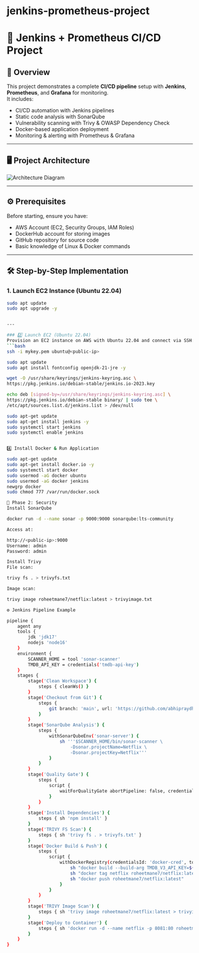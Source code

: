 # jenkins-prometheus-project
# 🚀 Jenkins + Prometheus CI/CD Project

## 📌 Overview
This project demonstrates a complete **CI/CD pipeline** setup with **Jenkins**, **Prometheus**, and **Grafana** for monitoring.  
It includes:
- CI/CD automation with Jenkins pipelines
- Static code analysis with SonarQube
- Vulnerability scanning with Trivy & OWASP Dependency Check
- Docker-based application deployment
- Monitoring & alerting with Prometheus & Grafana

---

## 🖥 Project Architecture
![Architecture Diagram](https://raw.githubusercontent.com/RoheetMane/jenkins-prometheus-project/images/architecture.png)

---

## ⚙️ Prerequisites
Before starting, ensure you have:
- AWS Account (EC2, Security Groups, IAM Roles)
- DockerHub account for storing images
- GitHub repository for source code
- Basic knowledge of Linux & Docker commands

---

## 🛠 Step-by-Step Implementation

### **1. Launch EC2 Instance (Ubuntu 22.04)**
```bash
sudo apt update
sudo apt upgrade -y


---

### 2️⃣ Launch EC2 (Ubuntu 22.04)
Provision an EC2 instance on AWS with Ubuntu 22.04 and connect via SSH:
```bash
ssh -i mykey.pem ubuntu@<public-ip>

sudo apt update
sudo apt install fontconfig openjdk-21-jre -y

wget -O /usr/share/keyrings/jenkins-keyring.asc \
https://pkg.jenkins.io/debian-stable/jenkins.io-2023.key

echo deb [signed-by=/usr/share/keyrings/jenkins-keyring.asc] \
https://pkg.jenkins.io/debian-stable binary/ | sudo tee \
/etc/apt/sources.list.d/jenkins.list > /dev/null

sudo apt-get update
sudo apt-get install jenkins -y
sudo systemctl start jenkins
sudo systemctl enable jenkins


4️⃣ Install Docker & Run Application

sudo apt-get update
sudo apt-get install docker.io -y
sudo systemctl start docker
sudo usermod -aG docker ubuntu
sudo usermod -aG docker jenkins
newgrp docker
sudo chmod 777 /var/run/docker.sock

🔐 Phase 2: Security
Install SonarQube

docker run -d --name sonar -p 9000:9000 sonarqube:lts-community

Access at:

http://<public-ip>:9000
Username: admin
Password: admin

Install Trivy
File scan:

trivy fs . > trivyfs.txt

Image scan:

trivy image roheetmane7/netflix:latest > trivyimage.txt

⚙️ Jenkins Pipeline Example

pipeline {
    agent any
    tools {
        jdk 'jdk17'
        nodejs 'node16'
    }
    environment {
        SCANNER_HOME = tool 'sonar-scanner'
        TMDB_API_KEY = credentials('tmdb-api-key')
    }
    stages {
        stage('Clean Workspace') {
            steps { cleanWs() }
        }
        stage('Checkout from Git') {
            steps {
                git branch: 'main', url: 'https://github.com/abhipraydhoble/netflix.git'
            }
        }
        stage('SonarQube Analysis') {
            steps {
                withSonarQubeEnv('sonar-server') {
                    sh '''$SCANNER_HOME/bin/sonar-scanner \
                        -Dsonar.projectName=Netflix \
                        -Dsonar.projectKey=Netflix'''
                }
            }
        }
        stage('Quality Gate') {
            steps {
                script {
                    waitForQualityGate abortPipeline: false, credentialsId: 'sonar-token'
                }
            }
        }
        stage('Install Dependencies') {
            steps { sh 'npm install' }
        }
        stage('TRIVY FS Scan') {
            steps { sh 'trivy fs . > trivyfs.txt' }
        }
        stage('Docker Build & Push') {
            steps {
                script {
                    withDockerRegistry(credentialsId: 'docker-cred', toolName: 'docker') {
                        sh "docker build --build-arg TMDB_V3_API_KEY=${TMDB_API_KEY} -t netflix ."
                        sh "docker tag netflix roheetmane7/netflix:latest"
                        sh "docker push roheetmane7/netflix:latest"
                    }
                }
            }
        }
        stage('TRIVY Image Scan') {
            steps { sh 'trivy image roheetmane7/netflix:latest > trivyimage.txt' }
        }
        stage('Deploy to Container') {
            steps { sh 'docker run -d --name netflix -p 8081:80 roheetmane7/netflix:latest' }
        }
    }
}





